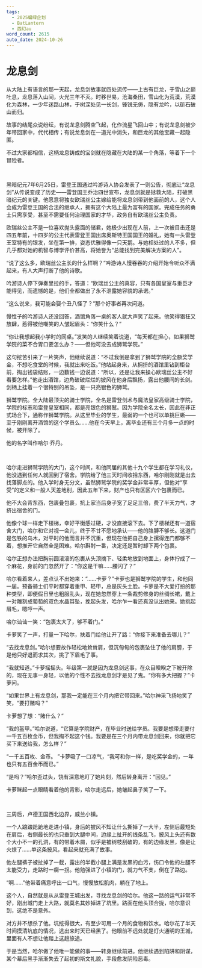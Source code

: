 ```yaml
---
tags:
  - 2025蝙绿企划
  - BatLantern
  - 西幻au
word_count: 2615
auto_date: 2024-10-26
---
```


# 龙息剑

从大陆上有语言的那一天起，龙息剑故事就四处流传——上古有巨龙，于雪山之巅吐息，龙息落入山间，火光三年不灭。时移世易，沧海桑田，雪山化为荒漠，荒漠化为森林，一少年迷路山林，于树深处见一长剑，锋锐无俦，隐有龙吟，以斫石破山而归。

故事的结尾众说纷纭，有说龙息剑腾空飞起，化作流星飞回山中；有说龙息剑被少年带回家中，代代相传；有说龙息剑在一道光中消失，和巨龙的其他宝藏一起隐匿。

不过大家都相信，这柄龙息铸成的宝剑就在隐藏在大陆的某一个角落，等着下一个冒险者。

<br>

黑暗纪元7年6月25日，雷登王国通过吟游诗人协会发表了一则公告，彻底让“龙息剑”从传说变成了历史——雷登国王乔治四世宣布，龙息剑就是拯救大陆，打破黑暗纪元的关键。他愿意将独女欧瑞丝公主嫁给能将龙息剑带到他面前的人，这个人会成为雷登王国的合法的继承人，拥有这个大陆上最为富有的国家。完成任务的勇士只需享受，甚至不需要任何治理国家的才华，政务自有欧瑞丝公主负责。

欧瑞丝公主不是一位喜欢抛头露面的储君，她极少出现在人前，上一次被目击还是四五年前，十四岁的公主代表雷登王国出席奥斯特王国国王的婚礼，她有一头雷登王室特有的银发，坐在第一排，姿态优雅得像一只天鹅。与她相处过的人不多，但几乎都对她的机智与博学评价甚高，将她誉为“总能找到完美解决方案的人”。

“说了这么多，欧瑞丝公主长的什么样啊？”吟游诗人慢吞吞的介绍开始令听众不满起来，有人大声打断了他的诗歌。

吟游诗人停下弹奏里拉的手，答道：“欧瑞丝公主的真容，只有各国皇室与重臣才能得见，而遗憾的是，他们全都做出了永不泄露她容貌的承诺。”

“这么说来，我可能会娶个丑八怪了？”那个好事者再次问道。

慢性子的吟游诗人还没回答，酒馆角落一桌的客人就大声笑了起来。他笑得猖狂又放肆，惹得被他嘲笑的人皱起眉头：“你笑什么？”

“你让我想起我小学时的同桌。”发笑的人继续笑着说道，“每天都在担心，如果狮鹫学院的菜不合胃口要怎么办？——但他可没去成狮鹫学院。”

这句挖苦引来了一片笑声，他继续说道：“不过我倒是拿到了狮鹫学院的全额奖学金，不想吃食堂的时候，我就出来吃饭。”他站起身来，从拥挤的酒馆里钻到柜台前，掏出钱袋结账，一边数钱一边说道：“所以，还是让我来操心欧瑞丝公主不好看要怎样。”他走出酒馆，边角破破烂烂的披风在他身后飘扬，露出他腰间的长剑。剑柄上挂着一个很特别的吊坠，是一只亮银色的狮鹫。

狮鹫学院。全大陆最顶尖的骑士学院，全名是雷登剑术与魔法皇家高级骑士学院，学院的标志和雷登皇室相同，都是亮银色的狮鹫。因为学院全名太长，因此在非正式场合下，通称作狮鹫学院。从这里毕业的学生，最弱的一个也可以单挑巨蜥——至于刚刚离开酒馆的这个学员么……他在今天早上，离毕业还有三个月多一点的时候，被开除了。

他的名字叫作哈尔·乔丹。

<br>

哈尔走进狮鹫学院的大门，这个时间，和他同届的其他十九个学生都在学习礼仪，他没遇到任何人就回到了宿舍。学院给了他三天时间收拾东西，哈尔刚刚就是出去找落脚点的。他入学时身无分文，虽然狮鹫学院的奖学金非常丰厚，但他对“享受”的定义和一般人天差地别，因此五年下来，财产也只有区区六个包裹而已。

他不大会背东西，包裹叠包裹，抗上家当后身子宽了足足三倍，费了半天力气，才挤出宿舍的门。

他像个球一样走下楼梯，幸好平衡感过硬，才没直接滚下去。下了楼梯还有一道宿舍大门，哈尔和它对视一会儿，终于不甘不愿地承认——他的胳膊不够长。这道门是包铁的乌木，对平时的他而言并不沉重，但现在他把自己身上摞得连门都够不着，想推开它自然全是困难。哈尔斟酎一番，决定还是暂时卸下两个包裹。

哈尔正想办法把胸前圆滚滚的包裹从头顶摘下、轻柔地放到地面上，身体拧成了一个麻花，身前的门忽然开了：“你这是干嘛……腰闪了？”

哈尔看着来人，差点认不出她来：“……卡萝？”卡萝也是狮鹫学院的学生，和他同一届。预备骑士们平时都穿着重甲、轻甲，总是灰头土脸。卡萝是不大爱打扮的那种类型，即便假日里也粗服乱头，现在她忽然穿上一条裁剪修身的丝绸长裙，戴上一对雕刻成葡萄的双色水晶耳坠，挽起头发，哈尔乍一看还真没认出她来。她挑起眉毛，嗯哼一声。

哈尔讪讪一笑：“包裹太大了，够不着门。”

卡萝笑了一声，打量一下哈尔，扶着门给他让开了路：“你接下来准备去哪儿？”

“去找龙息剑。”哈尔想要故作轻松地耸耸肩，但沉甸甸的包裹坠住了他的肩膀，于是他只好退而求其次，挑了下眉毛了事。

“我就知道。”卡萝摇摇头。年级第一就是因为龙息剑这事，在众目睽睽之下被开除的，现在无事一身轻，以他的个性不去找龙息剑才是见了鬼。“你有多大把握？”卡萝问。

“如果世界上有龙息剑，那我一定能在三个月内把它带回来。”哈尔神采飞扬地笑了笑，“要打赌吗？”

卡萝想了想：“赌什么？”

“我的盔甲。”哈尔说道，“它算是学院财产，在毕业时送给学员。我要是想带走要付一千五百枚金币，但我掏不起这个钱。我要是在三个月内带龙息剑回来，你就把它买下来送给我，怎么样？”

“一千五百枚、金币。 ”卡萝吸了一口凉气，“我可和你一样，是吃奖学金的，一年也只有五百金币而已。”

“是吗？”哈尔歪过头，饶有深意地盯了她片刻，然后转身离开：“回见。”

卡萝眯起一点眼睛看着他的背影，哈尔走远后，她皱起鼻子笑了一下。

<br>

三周后，卢德王国西北边界，威兰小镇。

一个人踉踉跄跄地走进小镇，身后的披风不知让什么撕掉了一大半，左侧后最短处在肩后，右侧最长的也只垂到大腿中间，边缘上扯开的线条乱飞，披风上头还有数个大小不一的孔洞，有的带着木屑，似乎是被树枝刮破的，有的边缘发黑，像是让火燎了……单这条披风，看起来就充满了故事。

他左腿裤子被扯掉了一截，露出的半截小腿上满是发黑的血污，伤口令他的左腿不太能受力，走路时一瘸一拐。他勉强进了小镇的门，就力气不支，倒在了路边。

“啊……”他带着痛意呼出一口气，慢慢放松肌肉，躺在了地上。

这个人，自然就是从从雷登王城出发，寻找龙息剑的哈尔。他这一路的运气非常不好，刚出城门走上大路，就莫名其妙掉进了坑里。路面在他头顶合拢，哈尔意识到，这绝不是意外。

对方并不想杀了他。坑挖得很大，有至少可用一个月的食物和饮水。哈尔花了半天时间摸清坑底的情况，逃出来时天已经黑了。他眼前不远处就是灯火通明的王城，里面有人不想让他踏上这趟旅途。

于是当然，哈尔做了他唯一能做的事——转身继续前进。他继续遇到陷阱和阴谋，某个幕后黑手渐渐失去了起初的斯文礼貌，手段愈发阴险恶毒。

